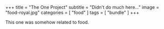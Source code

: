 +++
title = "The One Project"
subtitle = "Didn't do much here..."
image = "food-royal.jpg"
categories = [ "food" ]
tags = [ "bundle" ]
+++

This one was somehow related to food.
